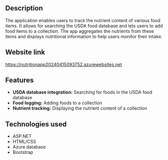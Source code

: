 ## Description
The application enables users to track the nutrient content of various food items. It allows for searching the USDA food database and lets users to add food items to a collection. The app aggregates the nutrients from these items and displays nutritional information to help users monitor their intake.
## Website link
https://nutritionapp20240415093752.azurewebsites.net
## Features
- **USDA database integration:** Searching for foods in the USDA food database
- **Food logging:** Adding foods to a collection
- **Nutrient tracking:** Displaying the nutrient content of a collection
## Technologies used
- ASP.NET
- HTML/CSS
- Azure database
- Bootstrap
